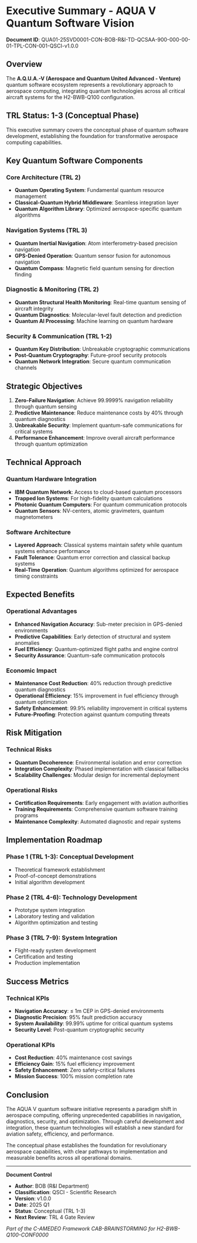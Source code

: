 # Executive Summary - AQUA V Quantum Software Vision

**Document ID**: QUA01-25SVD0001-CON-BOB-R&I-TD-QCSAA-900-000-00-01-TPL-CON-001-QSCI-v1.0.0

## Overview

The **A.Q.U.A.-V (Aerospace and Quantum United Advanced - Venture)** quantum software ecosystem represents a revolutionary approach to aerospace computing, integrating quantum technologies across all critical aircraft systems for the H2-BWB-Q100 configuration.

## TRL Status: 1-3 (Conceptual Phase)

This executive summary covers the conceptual phase of quantum software development, establishing the foundation for transformative aerospace computing capabilities.

## Key Quantum Software Components

### Core Architecture (TRL 2)
- **Quantum Operating System**: Fundamental quantum resource management
- **Classical-Quantum Hybrid Middleware**: Seamless integration layer
- **Quantum Algorithm Library**: Optimized aerospace-specific quantum algorithms

### Navigation Systems (TRL 3)
- **Quantum Inertial Navigation**: Atom interferometry-based precision navigation
- **GPS-Denied Operation**: Quantum sensor fusion for autonomous navigation
- **Quantum Compass**: Magnetic field quantum sensing for direction finding

### Diagnostic & Monitoring (TRL 2)
- **Quantum Structural Health Monitoring**: Real-time quantum sensing of aircraft integrity
- **Quantum Diagnostics**: Molecular-level fault detection and prediction
- **Quantum AI Processing**: Machine learning on quantum hardware

### Security & Communication (TRL 1-2)
- **Quantum Key Distribution**: Unbreakable cryptographic communications
- **Post-Quantum Cryptography**: Future-proof security protocols
- **Quantum Network Integration**: Secure quantum communication channels

## Strategic Objectives

1. **Zero-Failure Navigation**: Achieve 99.9999% navigation reliability through quantum sensing
2. **Predictive Maintenance**: Reduce maintenance costs by 40% through quantum diagnostics
3. **Unbreakable Security**: Implement quantum-safe communications for critical systems
4. **Performance Enhancement**: Improve overall aircraft performance through quantum optimization

## Technical Approach

### Quantum Hardware Integration
- **IBM Quantum Network**: Access to cloud-based quantum processors
- **Trapped Ion Systems**: For high-fidelity quantum calculations
- **Photonic Quantum Computers**: For quantum communication protocols
- **Quantum Sensors**: NV-centers, atomic gravimeters, quantum magnetometers

### Software Architecture
- **Layered Approach**: Classical systems maintain safety while quantum systems enhance performance
- **Fault Tolerance**: Quantum error correction and classical backup systems
- **Real-Time Operation**: Quantum algorithms optimized for aerospace timing constraints

## Expected Benefits

### Operational Advantages
- **Enhanced Navigation Accuracy**: Sub-meter precision in GPS-denied environments
- **Predictive Capabilities**: Early detection of structural and system anomalies
- **Fuel Efficiency**: Quantum-optimized flight paths and engine control
- **Security Assurance**: Quantum-safe communication protocols

### Economic Impact
- **Maintenance Cost Reduction**: 40% reduction through predictive quantum diagnostics
- **Operational Efficiency**: 15% improvement in fuel efficiency through quantum optimization
- **Safety Enhancement**: 99.9% reliability improvement in critical systems
- **Future-Proofing**: Protection against quantum computing threats

## Risk Mitigation

### Technical Risks
- **Quantum Decoherence**: Environmental isolation and error correction
- **Integration Complexity**: Phased implementation with classical fallbacks
- **Scalability Challenges**: Modular design for incremental deployment

### Operational Risks
- **Certification Requirements**: Early engagement with aviation authorities
- **Training Requirements**: Comprehensive quantum software training programs
- **Maintenance Complexity**: Automated diagnostic and repair systems

## Implementation Roadmap

### Phase 1 (TRL 1-3): Conceptual Development
- Theoretical framework establishment
- Proof-of-concept demonstrations
- Initial algorithm development

### Phase 2 (TRL 4-6): Technology Development
- Prototype system integration
- Laboratory testing and validation
- Algorithm optimization and testing

### Phase 3 (TRL 7-9): System Integration
- Flight-ready system development
- Certification and testing
- Production implementation

## Success Metrics

### Technical KPIs
- **Navigation Accuracy**: ≤ 1m CEP in GPS-denied environments
- **Diagnostic Precision**: 95% fault prediction accuracy
- **System Availability**: 99.99% uptime for critical quantum systems
- **Security Level**: Post-quantum cryptographic security

### Operational KPIs
- **Cost Reduction**: 40% maintenance cost savings
- **Efficiency Gain**: 15% fuel efficiency improvement
- **Safety Enhancement**: Zero safety-critical failures
- **Mission Success**: 100% mission completion rate

## Conclusion

The AQUA V quantum software initiative represents a paradigm shift in aerospace computing, offering unprecedented capabilities in navigation, diagnostics, security, and optimization. Through careful development and integration, these quantum technologies will establish a new standard for aviation safety, efficiency, and performance.

The conceptual phase establishes the foundation for revolutionary aerospace capabilities, with clear pathways to implementation and measurable benefits across all operational domains.

---

**Document Control**
- **Author**: BOB (R&I Department)
- **Classification**: QSCI - Scientific Research
- **Version**: v1.0.0
- **Date**: 2025 Q1
- **Status**: Conceptual (TRL 1-3)
- **Next Review**: TRL 4 Gate Review

*Part of the C-AMEDEO Framework CAB-BRAINSTORMING for H2-BWB-Q100-CONF0000*